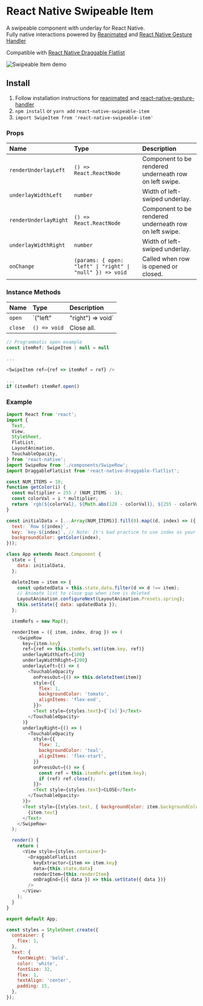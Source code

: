 # React Native Swipeable Item

A swipeable component with underlay for React Native.<br />
Fully native interactions powered by [Reanimated](https://github.com/kmagiera/react-native-reanimated) and [React Native Gesture Handler](https://github.com/kmagiera/react-native-gesture-handler)

Compatible with [React Native Draggable Flatlist](https://github.com/computerjazz/react-native-draggable-flatlist)

![Swipeable Item demo](https://i.imgur.com/zc2IrRl.gif)

## Install
1. Follow installation instructions for [reanimated](https://github.com/kmagiera/react-native-reanimated) and [react-native-gesture-handler](https://github.com/kmagiera/react-native-gesture-handler)
2. `npm install` or `yarn add` `react-native-swipeable-item` 
3. `import SwipeItem from 'react-native-swipeable-item'`  

### Props
Name | Type | Description
:--- | :--- | :---
`renderUnderlayLeft` | `() => React.ReactNode` |  Component to be rendered underneath row on left swipe.
`underlayWidthLeft` | `number` | Width of left-swiped underlay.
`renderUnderlayRight` | `() => React.ReactNode` |  Component to be rendered underneath row on left swipe.
`underlayWidthRight` | `number` | Width of left-swiped underlay.
`onChange` | `(params: { open: "left" \| "right" \| "null" }) => void` |  Called when row is opened or closed.

### Instance Methods
Name | Type | Description
:--- | :--- | :---
`open` | `("left" | "right") => void` |  Programmatically open left or right.
`close` | `() => void` | Close all.

```js
// Programmatic open example
const itemRef: SwipeItem | null = null

...

<SwipeItem ref={ref => itemRef = ref} />

...
if (itemRef) itemRef.open()
```

### Example
```javascript
import React from 'react';
import {
  Text,
  View,
  StyleSheet,
  FlatList,
  LayoutAnimation,
  TouchableOpacity,
} from 'react-native';
import SwipeRow from './components/SwipeRow';
import DraggableFlatList from 'react-native-draggable-flatlist';

const NUM_ITEMS = 10;
function getColor(i) {
  const multiplier = 255 / (NUM_ITEMS - 1);
  const colorVal = i * multiplier;
  return `rgb(${colorVal}, ${Math.abs(128 - colorVal)}, ${255 - colorVal})`;
}

const initialData = [...Array(NUM_ITEMS)].fill(0).map((d, index) => ({
  text: `Row ${index}`,
  key: `key-${index}`, // Note: It's bad practice to use index as your key. Don't do it in production!
  backgroundColor: getColor(index),
}));

class App extends React.Component {
  state = {
    data: initialData,
  };

  deleteItem = item => {
    const updatedData = this.state.data.filter(d => d !== item);
    // Animate list to close gap when item is deleted
    LayoutAnimation.configureNext(LayoutAnimation.Presets.spring);
    this.setState({ data: updatedData });
  };

  itemRefs = new Map();

  renderItem = ({ item, index, drag }) => (
    <SwipeRow
      key={item.key}
      ref={ref => this.itemRefs.set(item.key, ref)}
      underlayWidthLeft={100}
      underlayWidthRight={200}
      underlayLeft={() => (
        <TouchableOpacity
          onPressOut={() => this.deleteItem(item)}
          style={{
            flex: 1,
            backgroundColor: 'tomato',
            alignItems: 'flex-end',
          }}>
          <Text style={styles.text}>{`[x]`}</Text>
        </TouchableOpacity>
      )}
      underlayRight={() => (
        <TouchableOpacity
          style={{
            flex: 1,
            backgroundColor: 'teal',
            alignItems: 'flex-start',
          }}
          onPressOut={() => {
            const ref = this.itemRefs.get(item.key);
            if (ref) ref.close();
          }}>
          <Text style={styles.text}>CLOSE</Text>
        </TouchableOpacity>
      )}>
      <Text style={[styles.text, { backgroundColor: item.backgroundColor }]}>
        {item.text}
      </Text>
    </SwipeRow>
  );

  render() {
    return (
      <View style={styles.container}>
        <DraggableFlatList
          keyExtractor={item => item.key}
          data={this.state.data}
          renderItem={this.renderItem}
          onDragEnd={({ data }) => this.setState({ data })}
        />
      </View>
    );
  }
}

export default App;

const styles = StyleSheet.create({
  container: {
    flex: 1,
  },
  text: {
    fontWeight: 'bold',
    color: 'white',
    fontSize: 32,
    flex: 1,
    textAlign: 'center',
    padding: 15,
  },
});
```
